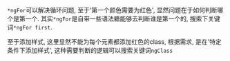 `*ngFor`可以解决循环问题, 至于'第一个颜色需要为红色', 显然问题在于如何判断哪个是第一个. 其实`*ngFor`是自带一些语法糖能够去判断谁是第一个的, 搜索下关键词`*ngFor first`. 

至于添加样式, 这里显然不能为每个元素都添加红色的class, 根据需求, 是在'特定条件下添加样式', 这种需要判断的逻辑可以搜索关键词`ngClass`